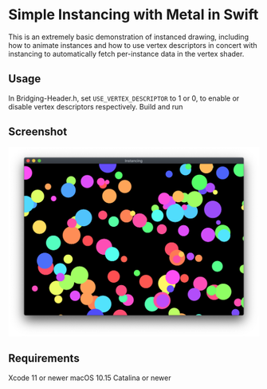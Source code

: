 # Simple Instancing with Metal in Swift

This is an extremely basic demonstration of instanced drawing, including how to animate instances and how to use vertex descriptors in concert with instancing to automatically fetch per-instance data in the vertex shader.

## Usage

In Bridging-Header.h, set `USE_VERTEX_DESCRIPTOR` to 1 or 0, to enable or disable vertex descriptors respectively.
Build and run

## Screenshot

![Screenshot](screenshots/1.png)

## Requirements

Xcode 11 or newer
macOS 10.15 Catalina or newer
